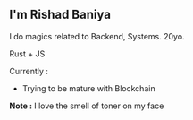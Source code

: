 ## I'm Rishad Baniya

I do magics related to Backend, Systems. 20yo.

Rust + JS 

Currently :

- Trying to be mature with Blockchain

**Note :** I love the smell of toner on my face
